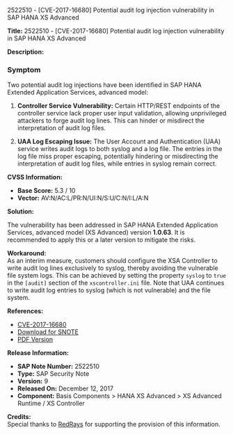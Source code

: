 2522510 - [CVE-2017-16680] Potential audit log injection vulnerability in SAP HANA XS Advanced

**Title:** 2522510 - [CVE-2017-16680] Potential audit log injection vulnerability in SAP HANA XS Advanced

**Description:**

### Symptom
Two potential audit log injections have been identified in SAP HANA Extended Application Services, advanced model:

1. **Controller Service Vulnerability:** Certain HTTP/REST endpoints of the controller service lack proper user input validation, allowing unprivileged attackers to forge audit log lines. This can hinder or misdirect the interpretation of audit log files.
   
2. **UAA Log Escaping Issue:** The User Account and Authentication (UAA) service writes audit logs to both syslog and a log file. The entries in the log file miss proper escaping, potentially hindering or misdirecting the interpretation of audit log files, while entries in syslog remain correct.

**CVSS Information:**

- **Base Score:** 5.3 / 10
- **Vector:** AV:N/AC:L/PR:N/UI:N/S:U/C:N/I:L/A:N

**Solution:**

The vulnerability has been addressed in SAP HANA Extended Application Services, advanced model (XS Advanced) version **1.0.63**. It is recommended to apply this or a later version to mitigate the risks.

**Workaround:**  
As an interim measure, customers should configure the XSA Controller to write audit log lines exclusively to syslog, thereby avoiding the vulnerable file system logs. This can be achieved by setting the property `syslog` to `true` in the `[audit]` section of the `xscontroller.ini` file. Note that UAA continues to write audit log entries to syslog (which is not vulnerable) and the file system.

**References:**

- [CVE-2017-16680](http://cve.mitre.org/cgi-bin/cvename.cgi?name=2017-16680)
- [Download for SNOTE](https://notesdownloads.sap.com/note/0040000020417422017)
- [PDF Version](https://userapps.support.sap.com/sap/support/sfm/notes/print/0002522510?language=en-US&token=87EDFD076603B80CB3736BF002C85112)

**Release Information:**

- **SAP Note Number:** 2522510
- **Type:** SAP Security Note
- **Version:** 9
- **Released On:** December 12, 2017
- **Component:** Basis Components > HANA XS Advanced > XS Advanced Runtime / XS Controller

**Credits:**  
Special thanks to [RedRays](https://redrays.io) for supporting the provision of this information.